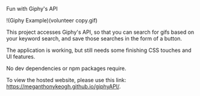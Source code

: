 Fun with Giphy's API

!(Giphy Example)(volunteer copy.gif)

This project accesses Giphy's API, so that you can search for gifs based on your keyword search, 
and save those searches in the form of a button.

The application is working, but still needs some finishing CSS touches and UI features.

No dev dependencies or npm packages require.

To view the hosted website, please use this link: https://meganthonykeogh.github.io/giphyAPI/.
